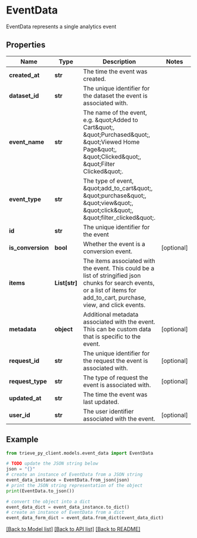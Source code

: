 # EventData

EventData represents a single analytics event

## Properties

Name | Type | Description | Notes
------------ | ------------- | ------------- | -------------
**created_at** | **str** | The time the event was created. | 
**dataset_id** | **str** | The unique identifier for the dataset the event is associated with. | 
**event_name** | **str** | The name of the event, e.g. \&quot;Added to Cart\&quot;, \&quot;Purchased\&quot;, \&quot;Viewed Home Page\&quot;, \&quot;Clicked\&quot;, \&quot;Filter Clicked\&quot;. | 
**event_type** | **str** | The type of event, \&quot;add_to_cart\&quot;, \&quot;purchase\&quot;, \&quot;view\&quot;, \&quot;click\&quot;, \&quot;filter_clicked\&quot;. | 
**id** | **str** | The unique identifier for the event | 
**is_conversion** | **bool** | Whether the event is a conversion event. | [optional] 
**items** | **List[str]** | The items associated with the event. This could be a list of stringified json chunks for search events, or a list of items for add_to_cart, purchase, view, and click events. | 
**metadata** | **object** | Additional metadata associated with the event. This can be custom data that is specific to the event. | [optional] 
**request_id** | **str** | The unique identifier for the request the event is associated with. | [optional] 
**request_type** | **str** | The type of request the event is associated with. | [optional] 
**updated_at** | **str** | The time the event was last updated. | 
**user_id** | **str** | The user identifier associated with the event. | [optional] 

## Example

```python
from trieve_py_client.models.event_data import EventData

# TODO update the JSON string below
json = "{}"
# create an instance of EventData from a JSON string
event_data_instance = EventData.from_json(json)
# print the JSON string representation of the object
print(EventData.to_json())

# convert the object into a dict
event_data_dict = event_data_instance.to_dict()
# create an instance of EventData from a dict
event_data_form_dict = event_data.from_dict(event_data_dict)
```
[[Back to Model list]](../README.md#documentation-for-models) [[Back to API list]](../README.md#documentation-for-api-endpoints) [[Back to README]](../README.md)


